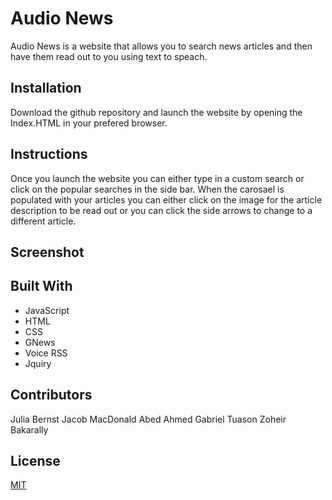 # Audio News

Audio News is a website that allows you to search news articles and then have them read out to you using text to speach.

## Installation

Download the github repository and launch the website by opening the Index.HTML in your prefered browser.

## Instructions

Once you launch the website you can either type in a custom search or click on the popular searches in the side bar. 
When the carosael is populated with your articles you can either  click on the image for the article description 
to be read out or you can click the side arrows to change to a different article.

## Screenshot


## Built With

- JavaScript
- HTML
- CSS
- GNews
- Voice RSS
- Jquiry

## Contributors

Julia Bernst
Jacob MacDonald
Abed Ahmed
Gabriel Tuason
Zoheir Bakarally

## License

[MIT](https://choosealicense.com/licenses/mit/)
